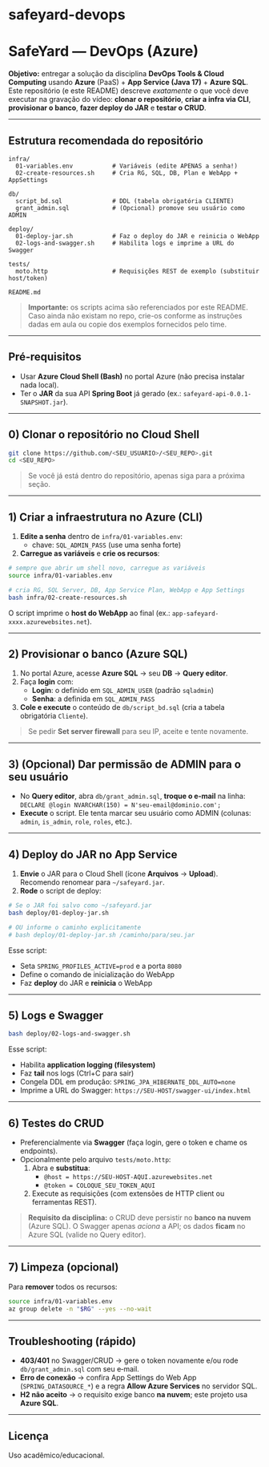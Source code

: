# safeyard-devops

# SafeYard — DevOps (Azure)

**Objetivo:** entregar a solução da disciplina **DevOps Tools & Cloud Computing** usando **Azure** (PaaS) + **App Service (Java 17)** + **Azure SQL**.  
Este repositório (e este README) descreve *exatamente* o que você deve executar na gravação do vídeo: **clonar o repositório**, **criar a infra via CLI**, **provisionar o banco**, **fazer deploy do JAR** e **testar o CRUD**.

---

## Estrutura recomendada do repositório

```
infra/
  01-variables.env           # Variáveis (edite APENAS a senha!)
  02-create-resources.sh     # Cria RG, SQL, DB, Plan e WebApp + AppSettings

db/
  script_bd.sql              # DDL (tabela obrigatória CLIENTE)
  grant_admin.sql            # (Opcional) promove seu usuário como ADMIN

deploy/
  01-deploy-jar.sh           # Faz o deploy do JAR e reinicia o WebApp
  02-logs-and-swagger.sh     # Habilita logs e imprime a URL do Swagger

tests/
  moto.http                  # Requisições REST de exemplo (substituir host/token)

README.md
```

> **Importante:** os scripts acima são referenciados por este README. Caso ainda não existam no repo, crie-os conforme as instruções dadas em aula ou copie dos exemplos fornecidos pelo time.

---

## Pré‑requisitos

- Usar **Azure Cloud Shell (Bash)** no portal Azure (não precisa instalar nada local).  
- Ter o **JAR** da sua API **Spring Boot** já gerado (ex.: `safeyard-api-0.0.1-SNAPSHOT.jar`).

---

## 0) Clonar o repositório no Cloud Shell

```bash
git clone https://github.com/<SEU_USUARIO>/<SEU_REPO>.git
cd <SEU_REPO>
```

> Se você já está dentro do repositório, apenas siga para a próxima seção.

---

## 1) Criar a **infraestrutura** no Azure (CLI)

1. **Edite a senha** dentro de `infra/01-variables.env`:  
   - chave: `SQL_ADMIN_PASS` (use uma senha forte)
2. **Carregue as variáveis** e **crie os recursos**:

```bash
# sempre que abrir um shell novo, carregue as variáveis
source infra/01-variables.env

# cria RG, SQL Server, DB, App Service Plan, WebApp e App Settings
bash infra/02-create-resources.sh
```

O script imprime o **host do WebApp** ao final (ex.: `app-safeyard-xxxx.azurewebsites.net`).

---

## 2) Provisionar o **banco** (Azure SQL)

1. No portal Azure, acesse **Azure SQL** → seu **DB** → **Query editor**.  
2. Faça **login** com:
   - **Login**: o definido em `SQL_ADMIN_USER` (padrão `sqladmin`)
   - **Senha**: a definida em `SQL_ADMIN_PASS`
3. **Cole e execute** o conteúdo de `db/script_bd.sql` (cria a tabela obrigatória `Cliente`).

> Se pedir **Set server firewall** para seu IP, aceite e tente novamente.

---

## 3) (Opcional) Dar permissão de **ADMIN** para o seu usuário

- No **Query editor**, abra `db/grant_admin.sql`, **troque o e‑mail** na linha:  
  `DECLARE @login NVARCHAR(150) = N'seu-email@dominio.com';`  
- **Execute** o script. Ele tenta marcar seu usuário como ADMIN (colunas: `admin`, `is_admin`, `role`, `roles`, etc.).

---

## 4) **Deploy** do JAR no App Service

1. **Envie** o JAR para o Cloud Shell (ícone **Arquivos** → **Upload**).  
   Recomendo renomear para `~/safeyard.jar`.
2. **Rode** o script de deploy:

```bash
# Se o JAR foi salvo como ~/safeyard.jar
bash deploy/01-deploy-jar.sh

# OU informe o caminho explicitamente
# bash deploy/01-deploy-jar.sh /caminho/para/seu.jar
```

Esse script:
- Seta `SPRING_PROFILES_ACTIVE=prod` e a porta `8080`
- Define o comando de inicialização do WebApp
- Faz **deploy** do JAR e **reinicia** o WebApp

---

## 5) Logs e **Swagger**

```bash
bash deploy/02-logs-and-swagger.sh
```

Esse script:
- Habilita **application logging (filesystem)**
- Faz **tail** nos logs (Ctrl+C para sair)
- Congela DDL em produção: `SPRING_JPA_HIBERNATE_DDL_AUTO=none`
- Imprime a URL do Swagger: `https://SEU-HOST/swagger-ui/index.html`

---

## 6) **Testes** do CRUD

- Preferencialmente via **Swagger** (faça login, gere o token e chame os endpoints).  
- Opcionalmente pelo arquivo `tests/moto.http`:
  1. Abra e **substitua**:  
     - `@host = https://SEU-HOST-AQUI.azurewebsites.net`  
     - `@token = COLOQUE_SEU_TOKEN_AQUI`
  2. Execute as requisições (com extensões de HTTP client ou ferramentas REST).

> **Requisito da disciplina:** o CRUD deve persistir no **banco na nuvem** (Azure SQL). O Swagger apenas *aciona* a API; os dados **ficam** no Azure SQL (valide no Query editor).

---

## 7) Limpeza (opcional)

Para **remover** todos os recursos:

```bash
source infra/01-variables.env
az group delete -n "$RG" --yes --no-wait
```

---

## Troubleshooting (rápido)

- **403/401** no Swagger/CRUD → gere o token novamente e/ou rode `db/grant_admin.sql` com seu e‑mail.
- **Erro de conexão** → confira App Settings do Web App (`SPRING_DATASOURCE_*`) e a regra **Allow Azure Services** no servidor SQL.
- **H2 não aceito** → o requisito exige banco **na nuvem**; este projeto usa **Azure SQL**.

---

## Licença

Uso acadêmico/educacional.
